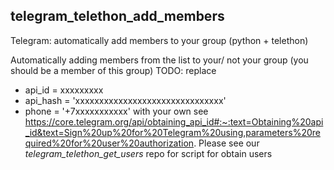## telegram_telethon_add_members
Telegram: automatically add members to your group (python + telethon)

Automatically adding members from the list to your/ not your group (you should be a member of this group)
TODO:
replace
- api_id = xxxxxxxxx
- api_hash = 'xxxxxxxxxxxxxxxxxxxxxxxxxxxxxxx'
- phone = '+7xxxxxxxxxxx'
with your own
see https://core.telegram.org/api/obtaining_api_id#:~:text=Obtaining%20api_id&text=Sign%20up%20for%20Telegram%20using,parameters%20required%20for%20user%20authorization.
Please see our *telegram_telethon_get_users* repo for script for obtain users 
